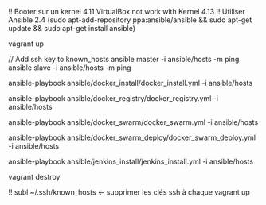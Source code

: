 !! Booter sur un kernel 4.11 VirtualBox not work with Kernel 4.13
!! Utiliser Ansible 2.4 (sudo apt-add-repository ppa:ansible/ansible && sudo apt-get update && sudo apt-get install ansible)

vagrant up

// Add ssh key to known_hosts
ansible master -i ansible/hosts -m ping
ansible slave -i ansible/hosts -m ping

ansible-playbook ansible/docker_install/docker_install.yml -i ansible/hosts

ansible-playbook ansible/docker_registry/docker_registry.yml -i ansible/hosts

ansible-playbook ansible/docker_swarm/docker_swarm.yml -i ansible/hosts

ansible-playbook ansible/docker_swarm_deploy/docker_swarm_deploy.yml -i ansible/hosts

ansible-playbook ansible/jenkins_install/jenkins_install.yml -i ansible/hosts

vagrant destroy

!! subl ~/.ssh/known_hosts <- supprimer les clés ssh à chaque vagrant up